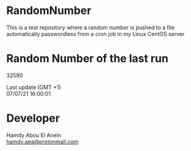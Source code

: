 # RandomNumber    
This is a test repository where a random number is pushed to a file automatically passwordless from a cron job in my Linux CentOS server    
# Random Number of the last run   
32590
      
Last update (GMT +1)    
07/07/21 16:00:01
# Developer    
Hamdy Abou El Anein   
hamdy.aea@protonmail.com
